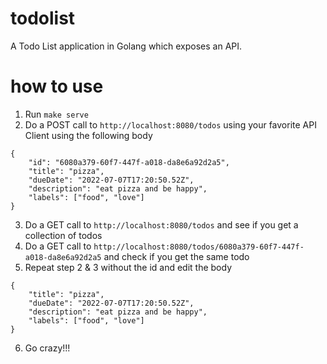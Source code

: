 # todolist
A Todo List application in Golang which exposes an API.

# how to use
1. Run `make serve`
2. Do a POST call to `http://localhost:8080/todos` using your favorite API Client using the following body

```
{
    "id": "6080a379-60f7-447f-a018-da8e6a92d2a5",
    "title": "pizza",
    "dueDate": "2022-07-07T17:20:50.52Z",
    "description": "eat pizza and be happy",
    "labels": ["food", "love"]
}
```
3. Do a GET call to `http://localhost:8080/todos` and see if you get a collection of todos
4. Do a GET call to `http://localhost:8080/todos/6080a379-60f7-447f-a018-da8e6a92d2a5` and check if you get the same todo
5. Repeat step 2 & 3 without the id and edit the body
```
{
    "title": "pizza",
    "dueDate": "2022-07-07T17:20:50.52Z",
    "description": "eat pizza and be happy",
    "labels": ["food", "love"]
}
```
6. Go crazy!!!
